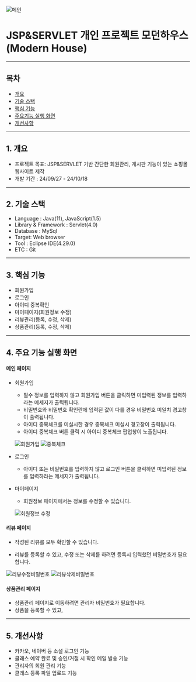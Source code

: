 ![메인](https://github.com/user-attachments/assets/bb7d375b-15dc-418f-84c9-6f08f46aacfc)

# JSP&SERVLET 개인 프로젝트 모던하우스(Modern House)
***
## 목차
+ [개요](#chapter1)
+ [기술 스택](#chapter2)
+ [핵심 기능](#chapter3)
+ [주요기능 실행 화면](#chapter4)
+ [개선사항](#chapter5)
***
## 1. 개요 <a id="chapter1"></a>
+ 프로젝트 목표: JSP&SERVLET 기반 간단한 회원관리, 게시판 기능이 있는 쇼핑몰 웹사이트 제작
+ 개발 기간 : 24/09/27 - 24/10/18
***
## 2. 기술 스택 <a id="chapter2"></a>
+ Language : Java(11), JavaScript(1.5)
+ Library & Framework : Servlet(4.0)
+ Database : MySql
+ Target: Web browser
+ Tool : Eclipse IDE(4.29.0)
+ ETC : Git
***
## 3. 핵심 기능 <a id="chapter3"></a>
+ 회원가입
+ 로그인
+ 아이디 중복확인
+ 마이페이지(회원정보 수정)
+ 리뷰관리(등록, 수정, 삭제)
+ 상품관리(등록, 수정, 삭제)
***
## 4. 주요 기능 실행 화면 <a id="chapter4"></a>
#### 메인 페이지
+ 회원가입
  + 필수 정보를 입력하지 않고 회원가입 버튼을 클릭하면 미입력된 정보를 입력하라는 메세지가 출력됩니다.
  + 비밀번호와 비밀번호 확인란에 입력된 값이 다를 경우 비밀번호 미일치 경고창이 출력됩니다.
  + 아이디 중복체크를 미실시한 경우 중복체크 미실시 경고창이 출력됩니다.
  + 아이디 중복체크 버튼 클릭 시 아이디 중복체크 팝업창이 노출됩니다.
  
  ![회원가입](https://github.com/user-attachments/assets/9a07236e-8dc2-44e0-af78-153b1b37cb45)
  ![중복체크](https://github.com/user-attachments/assets/ee2001e2-398d-41dc-b7a6-6bd6f9cd98d8)

+ 로그인
  + 아이디 또는 비밀번호를 입력하지 않고 로그인 버튼을 클릭하면 미입력된 정보를 입력하라는 메세지가 출력됩니다.

  
+ 마이페이지
  + 회원정보 페이지에서는 정보를 수정할 수 있습니다.

  ![회원정보 수정](https://github.com/user-attachments/assets/a585cdc5-2cc9-4bd5-9f1f-600b42c69697)

#### 리뷰 페이지
+ 작성된 리뷰를 모두 확인할 수 있습니다.


+ 리뷰를 등록할 수 있고, 수정 또는 삭제를 하려면 등록시 입력했던 비밀번호가 필요합니다.

![리뷰수정비밀번호](https://github.com/user-attachments/assets/585b7783-bb62-4593-86a9-085fadfc9096)
![리뷰삭제비밀번호](https://github.com/user-attachments/assets/0d55479a-e623-4bfd-94eb-7ec566ef5d29)

#### 상품관리 페이지
+ 상품관리 페이지로 이동하려면 관리자 비밀번호가 필요합니다.
+ 상품을 등록할 수 있고,


***
## 5. 개선사항 <a id="chapter5"></a>
+ 카카오, 네이버 등 소셜 로그인 기능
+ 클래스 예약 완료 및 승인/거절 시 확인 메일 발송 기능
+ 관리자의 회원 관리 기능
+ 클래스 등록 파일 업로드 기능
